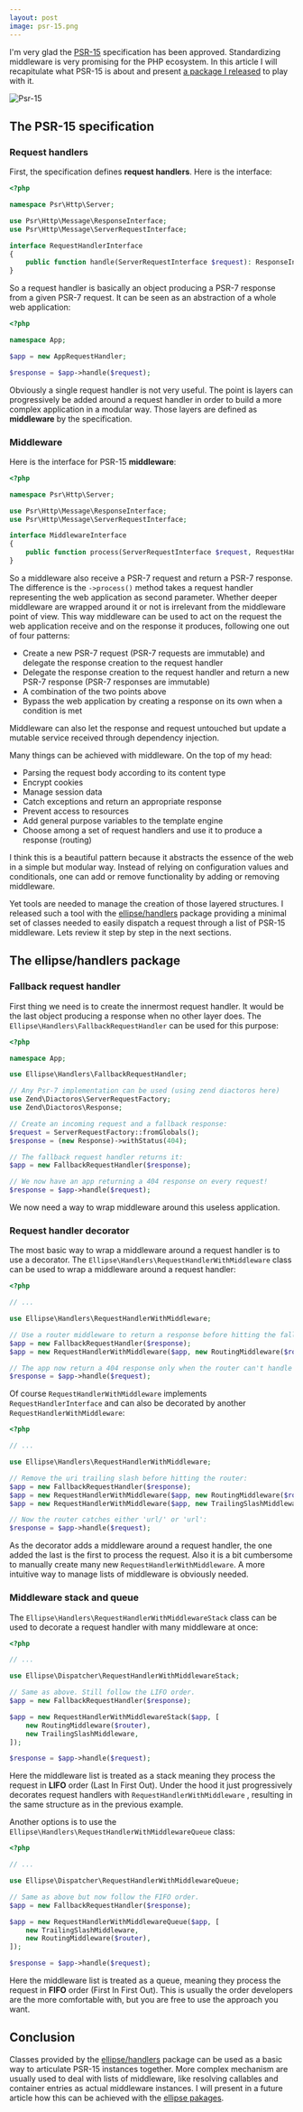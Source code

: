 ```yaml
---
layout: post
image: psr-15.png
---
```


I'm very glad the [PSR-15](https://www.php-fig.org/psr/psr-15/) specification has been approved. Standardizing middleware is very promising for the PHP ecosystem. In this article I will recapitulate what PSR-15 is about and present [a package I released](https://github.com/ellipsephp/handlers) to play with it.

![Psr-15](/images/psr-15.png)

## The PSR-15 specification

### Request handlers

First, the specification defines **request handlers**. Here is the interface:

```php
<?php

namespace Psr\Http\Server;

use Psr\Http\Message\ResponseInterface;
use Psr\Http\Message\ServerRequestInterface;

interface RequestHandlerInterface
{
    public function handle(ServerRequestInterface $request): ResponseInterface;
}
```

So a request handler is basically an object producing a PSR-7 response from a given PSR-7 request. It can be seen as an abstraction of a whole web application:

```php
<?php

namespace App;

$app = new AppRequestHandler;

$response = $app->handle($request);
```

Obviously a single request handler is not very useful. The point is layers can progressively be added around a request handler in order to build a more complex application in a modular way. Those layers are defined as **middleware** by the specification.

### Middleware

Here is the interface for PSR-15 **middleware**:

```php
<?php

namespace Psr\Http\Server;

use Psr\Http\Message\ResponseInterface;
use Psr\Http\Message\ServerRequestInterface;

interface MiddlewareInterface
{
    public function process(ServerRequestInterface $request, RequestHandlerInterface $handler): ResponseInterface;
}
```

So a middleware also receive a PSR-7 request and return a PSR-7 response. The difference is the `->process()` method takes a request handler representing the web application as second parameter. Whether deeper middleware are wrapped around it or not is irrelevant from the middleware point of view. This way middleware can be used to act on the request the web application receive and on the response it produces, following one out of four patterns:

- Create a new PSR-7 request (PSR-7 requests are immutable) and delegate the response creation to the request handler
- Delegate the response creation to the request handler and return a new PSR-7 response (PSR-7 responses are immutable)
- A combination of the two points above
- Bypass the web application by creating a response on its own when a condition is met

Middleware can also let the response and request untouched but update a mutable service received through dependency injection.

Many things can be achieved with middleware. On the top of my head:

- Parsing the request body according to its content type
- Encrypt cookies
- Manage session data
- Catch exceptions and return an appropriate response
- Prevent access to resources
- Add general purpose variables to the template engine
- Choose among a set of request handlers and use it to produce a response (routing)

I think this is a beautiful pattern because it abstracts the essence of the web in a simple but modular way. Instead of relying on configuration values and conditionals, one can add or remove functionality by adding or removing middleware.

Yet tools are needed to manage the creation of those layered structures. I released such a tool with the [ellipse/handlers](https://githib.com/ellipsephp/handlers) package providing a minimal set of classes needed to easily dispatch a request through a list of PSR-15 middleware. Lets review it step by step in the next sections.

## The ellipse/handlers package

### Fallback request handler

First thing we need is to create the innermost request handler. It would be the last object producing a response when no other layer does. The `Ellipse\Handlers\FallbackRequestHandler` can be used for this purpose:

```php
<?php

namespace App;

use Ellipse\Handlers\FallbackRequestHandler;

// Any Psr-7 implementation can be used (using zend diactoros here)
use Zend\Diactoros\ServerRequestFactory;
use Zend\Diactoros\Response;

// Create an incoming request and a fallback response:
$request = ServerRequestFactory::fromGlobals();
$response = (new Response)->withStatus(404);

// The fallback request handler returns it:
$app = new FallbackRequestHandler($response);

// We now have an app returning a 404 response on every request!
$response = $app->handle($request);
```

We now need a way to wrap middleware around this useless application.

### Request handler decorator

The most basic way to wrap a middleware around a request handler is to use a decorator. The `Ellipse\Handlers\RequestHandlerWithMiddleware` class can be used to wrap a middleware around a request handler:

```php
<?php

// ...

use Ellipse\Handlers\RequestHandlerWithMiddleware;

// Use a router middleware to return a response before hitting the fallback:
$app = new FallbackRequestHandler($response);
$app = new RequestHandlerWithMiddleware($app, new RoutingMiddleware($router));

// The app now return a 404 response only when the router can't handle the request:
$response = $app->handle($request);
```

Of course `RequestHandlerWithMiddleware` implements `RequestHandlerInterface` and can also be decorated by another `RequestHandlerWithMiddleware`:

```php
<?php

// ...

use Ellipse\Handlers\RequestHandlerWithMiddleware;

// Remove the uri trailing slash before hitting the router:
$app = new FallbackRequestHandler($response);
$app = new RequestHandlerWithMiddleware($app, new RoutingMiddleware($router));
$app = new RequestHandlerWithMiddleware($app, new TrailingSlashMiddleware);

// Now the router catches either 'url/' or 'url':
$response = $app->handle($request);
```

As the decorator adds a middleware around a request handler, the one added the last is the first to process the request. Also it is a bit cumbersome to manually create many new `RequestHandlerWithMiddleware`.  A more intuitive way to manage lists of middleware is obviously needed.

### Middleware stack and queue

The `Ellipse\Handlers\RequestHandlerWithMiddlewareStack` class can be used to decorate a request handler with many middleware at once:

```php
<?php

// ...

use Ellipse\Dispatcher\RequestHandlerWithMiddlewareStack;

// Same as above. Still follow the LIFO order.
$app = new FallbackRequestHandler($response);

$app = new RequestHandlerWithMiddlewareStack($app, [
    new RoutingMiddleware($router),
    new TrailingSlashMiddleware,
]);

$response = $app->handle($request);
```

Here the middleware list is treated as a stack meaning they process the request in **LIFO** order (Last In First Out). Under the hood it just progressively decorates request handlers with `RequestHandlerWithMiddleware` , resulting in the same structure as in the previous example.

Another options is to use the `Ellipse\Handlers\RequestHandlerWithMiddlewareQueue` class:

```php
<?php

// ...

use Ellipse\Dispatcher\RequestHandlerWithMiddlewareQueue;

// Same as above but now follow the FIFO order.
$app = new FallbackRequestHandler($response);

$app = new RequestHandlerWithMiddlewareQueue($app, [
    new TrailingSlashMiddleware,
    new RoutingMiddleware($router),
]);

$response = $app->handle($request);
```

Here the middleware list is treated as a queue, meaning they process the request in **FIFO** order (First In First Out). This is usually the order developers are the more comfortable with, but you are free to use the approach you want.

## Conclusion

Classes provided by the [ellipse/handlers](https://githib.com/ellipsephp/handlers) package can be used as a basic way to articulate PSR-15 instances together. More complex mechanism are usually used to deal with lists of middleware, like resolving callables and container entries as actual middleware instances. I will present in a future article how this can be achieved with the [ellipse pakages](https://githib.com/ellipsephp).
